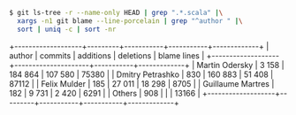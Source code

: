 

```bash
$ git ls-tree -r --name-only HEAD | grep ".*.scala" |\
  xargs -n1 git blame --line-porcelain | grep "^author " |\
  sort | uniq -c | sort -nr
```

+-------------------+---------+-----------+-----------+-------------+
| author            | commits | additions | deletions | blame lines |
+-------------------+---------------------+-----------+-------------+
| Martin Odersky    | 3 158   | 184 864   | 107 580   | 75380       |
| Dmitry Petrashko  |   830   | 160 883   |  51 408   | 87112       |
| Felix Mulder      |   185   |  27 011   |  18 298   |  8705       |
| Guillaume Martres |   182   |   9 731   |   2 420   |  6291       |
| Others            |   908   |           |           | 13166       |
+-------------------+---------+-----------+-----------+-------------+
